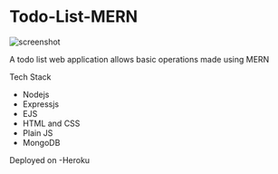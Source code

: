 # Todo-List-MERN

![screenshot](https://github.com/Mi-kio/Todo-List-MERN/blob/main/Images/READEME%20purplee.PNG)

A todo list web application allows basic operations made using MERN

Tech Stack
- Nodejs
- Expressjs
- EJS
- HTML and CSS
- Plain JS
- MongoDB

Deployed on
-Heroku
